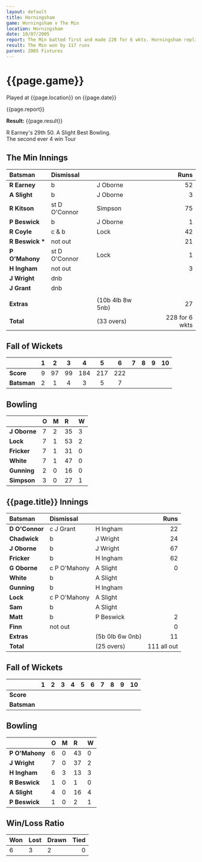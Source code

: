 ```yaml
---
layout: default
title: Horningsham
game: Horningsham v The Min
location: Horningsham
date: 10/07/2005
report: The Min batted first and made 228 for 6 wkts. Horningsham replied with 111 all out
result: The Min won by 117 runs
parent: 2005 Fixtures
---
```


# {{page.game}}

Played at {{page.location}} on {{page.date}}

{{page.report}}

**Result:** {{page.result}}

R Earney's 29th 50. A Slight Best Bowling.<br />
The second ever 4 win Tour

## The Min Innings

| Batsman | Dismissal |  | Runs |
|:---|:---|---|---:|
| **R Earney** | b | J Oborne | 52 |
| **A Slight** | b | J Oborne | 3 |
| **R Kitson** | st D O'Connor | Simpson | 75 |
| **P Beswick** | b | J Oborne | 1 |
| **R Coyle** | c & b | Lock | 42 |
| **R Beswick &#42;** | not out |  | 21 |
| **P O'Mahony** | st D O'Connor | Lock | 1 |
| **H Ingham** | not out |  | 3 |
| **J Wright** | dnb |  |  |
| **J Grant** | dnb |  |  |
|  |  |  |  |
| **Extras** | | (10b 4lb 8w 5nb) | 27 |
| **Total** | | (33 overs) | 228 for 6 wkts |

## Fall of Wickets

| | 1 | 2 | 3 | 4 | 5 | 6 | 7 | 8 | 9 | 10 |
|---|:---:|:---:|:---:|:---:|:---:|:---:|:---:|:---:|:---:|:---:|
| **Score** | 9 | 97 | 99 | 184 | 217 | 222 |  |  |  |  |
| **Batsman** | 2 | 1 | 4 | 3 | 5 | 7 |  |  |  |  |

## Bowling

| | O | M | R | W |
|---|:---|:---|:---|:---|
| **J Oborne** | 7 | 2 | 35 | 3 |
| **Lock** | 7 | 1 | 53 | 2 |
| **Fricker** | 7 | 1 | 31 | 0 |
| **White** | 7 | 1 | 47 | 0 |
| **Gunning** | 2 | 0 | 16 | 0 |
| **Simpson** | 3 | 0 | 27 | 1 |

## {{page.title}} Innings

| Batsman | Dismissal |  | Runs |
|:---|:---|---|---:|
| **D O'Connor** | c J Grant | H Ingham | 22 |
| **Chadwick** | b | J Wright | 24 |
| **J Oborne** | b | J Wright | 67 |
| **Fricker** | b | H Ingham | 62 |
| **G Oborne** | c P O'Mahony | A Slight | 0 |
| **White** | b | A Slight  |  |
| **Gunning** | b | H Ingham |  |
| **Lock** | c P O'Mahony | A Slight |  |
| **Sam** | b | A Slight |  |
| **Matt** | b | P Beswick | 2 |
| **Finn** | not out |  | 0 |
| **Extras** | | (5b 0lb 6w 0nb) | 11 |
| **Total** | | (25 overs) | 111 all out |

## Fall of Wickets

| | 1 | 2 | 3 | 4 | 5 | 6 | 7 | 8 | 9 | 10 |
|---|:---:|:---:|:---:|:---:|:---:|:---:|:---:|:---:|:---:|:---:|
| **Score** |  |  |  |  |  |  |  |  |  |  |
| **Batsman** |  |  |  |  |  |  |  |  |  |  |

## Bowling

| | O | M | R | W |
|---|:---|:---|:---|:---|
| **P O'Mahony** | 6 | 0 | 43 | 0 |
| **J Wright** | 7 | 0 | 37 | 2 |
| **H Ingham** | 6 | 3 | 13 | 3 |
| **R Beswick** | 1 | 0 | 1 | 0 |
| **A Slight** | 4 | 0 | 16 | 4 |
| **P Beswick** | 1 | 0 | 2 | 1 |

## Win/Loss Ratio

| Won | Lost | Drawn | Tied |
|:---|:---|:---|---:|
| 6 | 3 | 2 | 0 |